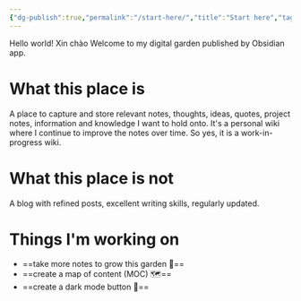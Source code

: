 ```yaml
---
{"dg-publish":true,"permalink":"/start-here/","title":"Start here","tags":["gardenEntry"],"noteIcon":"1","created":"2025-02-03T18:27:02.257+11:00","updated":"2025-02-03T19:44:51.141+11:00"}
---
```


Hello world! Xin chào
Welcome to my digital garden published by Obsidian app. 

# What this place is
A place to capture and store relevant notes, thoughts, ideas, quotes, project notes, information and knowledge I want to hold onto. 
It's a personal wiki where I continue to improve the notes over time. So yes, it is a work-in-progress wiki. 
# What this place is not
A blog with refined posts, excellent writing skills, regularly updated.
# Things I'm working on
- ==take more notes to grow this garden 🌳== 
- ==create a map of content (MOC) 🗺️==
- ==create a dark mode button  🦉==




